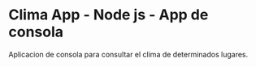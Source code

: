 # Clima App - Node js - App de consola

Aplicacion de consola para consultar el clima de determinados lugares.